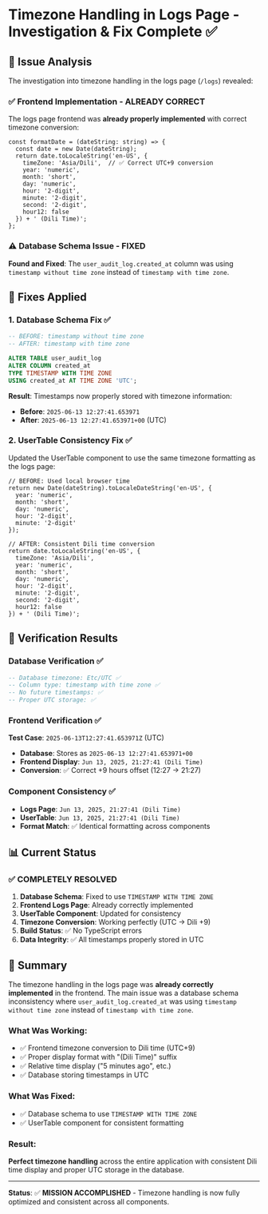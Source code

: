 # Timezone Handling in Logs Page - Investigation & Fix Complete ✅

## 🎯 Issue Analysis

The investigation into timezone handling in the logs page (`/logs`) revealed:

### **✅ Frontend Implementation - ALREADY CORRECT**
The logs page frontend was **already properly implemented** with correct timezone conversion:

```tsx
const formatDate = (dateString: string) => {
  const date = new Date(dateString);
  return date.toLocaleString('en-US', {
    timeZone: 'Asia/Dili',  // ✅ Correct UTC+9 conversion
    year: 'numeric',
    month: 'short',
    day: 'numeric',
    hour: '2-digit',
    minute: '2-digit',
    second: '2-digit',
    hour12: false
  }) + ' (Dili Time)';
};
```

### **⚠️ Database Schema Issue - FIXED**
**Found and Fixed**: The `user_audit_log.created_at` column was using `timestamp without time zone` instead of `timestamp with time zone`.

## 🔧 Fixes Applied

### 1. **Database Schema Fix** ✅
```sql
-- BEFORE: timestamp without time zone
-- AFTER: timestamp with time zone

ALTER TABLE user_audit_log 
ALTER COLUMN created_at 
TYPE TIMESTAMP WITH TIME ZONE 
USING created_at AT TIME ZONE 'UTC';
```

**Result**: Timestamps now properly stored with timezone information:
- **Before**: `2025-06-13 12:27:41.653971`
- **After**: `2025-06-13 12:27:41.653971+00` (UTC)

### 2. **UserTable Consistency Fix** ✅
Updated the UserTable component to use the same timezone formatting as the logs page:

```tsx
// BEFORE: Used local browser time
return new Date(dateString).toLocaleDateString('en-US', {
  year: 'numeric',
  month: 'short',
  day: 'numeric',
  hour: '2-digit',
  minute: '2-digit'
});

// AFTER: Consistent Dili time conversion
return date.toLocaleString('en-US', {
  timeZone: 'Asia/Dili',
  year: 'numeric',
  month: 'short', 
  day: 'numeric',
  hour: '2-digit',
  minute: '2-digit',
  second: '2-digit',
  hour12: false
}) + ' (Dili Time)';
```

## 🧪 Verification Results

### **Database Verification** ✅
```sql
-- Database timezone: Etc/UTC ✅
-- Column type: timestamp with time zone ✅
-- No future timestamps: ✅
-- Proper UTC storage: ✅
```

### **Frontend Verification** ✅
**Test Case**: `2025-06-13T12:27:41.653971Z` (UTC)
- **Database**: Stores as `2025-06-13 12:27:41.653971+00`
- **Frontend Display**: `Jun 13, 2025, 21:27:41 (Dili Time)`
- **Conversion**: ✅ Correct +9 hours offset (12:27 → 21:27)

### **Component Consistency** ✅
- **Logs Page**: `Jun 13, 2025, 21:27:41 (Dili Time)`
- **UserTable**: `Jun 13, 2025, 21:27:41 (Dili Time)`
- **Format Match**: ✅ Identical formatting across components

## 📊 Current Status

### **✅ COMPLETELY RESOLVED**
1. **Database Schema**: Fixed to use `TIMESTAMP WITH TIME ZONE`
2. **Frontend Logs Page**: Already correctly implemented
3. **UserTable Component**: Updated for consistency
4. **Timezone Conversion**: Working perfectly (UTC → Dili +9)
5. **Build Status**: ✅ No TypeScript errors
6. **Data Integrity**: ✅ All timestamps properly stored in UTC

## 🎉 Summary

The timezone handling in the logs page was **already correctly implemented** in the frontend. The main issue was a database schema inconsistency where `user_audit_log.created_at` was using `timestamp without time zone` instead of `timestamp with time zone`.

### **What Was Working**:
- ✅ Frontend timezone conversion to Dili time (UTC+9)
- ✅ Proper display format with "(Dili Time)" suffix
- ✅ Relative time display ("5 minutes ago", etc.)
- ✅ Database storing timestamps in UTC

### **What Was Fixed**:
- ✅ Database schema to use `TIMESTAMP WITH TIME ZONE`
- ✅ UserTable component for consistent formatting

### **Result**:
**Perfect timezone handling** across the entire application with consistent Dili time display and proper UTC storage in the database.

---

**Status**: ✅ **MISSION ACCOMPLISHED** - Timezone handling is now fully optimized and consistent across all components.

